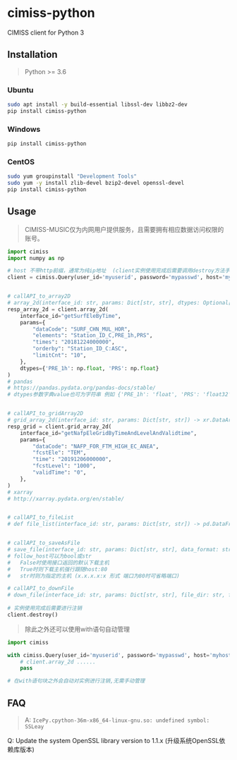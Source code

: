 # cimiss-python
 CIMISS client for Python 3

## Installation

> Python >= 3.6

### Ubuntu

```bash
sudo apt install -y build-essential libssl-dev libbz2-dev
pip install cimiss-python
```

### Windows

```bash
pip install cimiss-python
```

### CentOS


```bash
sudo yum groupinstall "Development Tools"
sudo yum -y install zlib-devel bzip2-devel openssl-devel
pip install cimiss-python
```

## Usage

> CIMISS-MUSIC仅为内网用户提供服务，且需要拥有相应数据访问权限的账号。

```python
import cimiss
import numpy as np

# host 不带http前缀，通常为纯ip地址  (client实例使用完成后需要调用destroy方法手动注销，或者使用下面的with语句自动管理)
client = cimiss.Query(user_id='myuserid', password='mypasswd', host='myhost')


# callAPI_to_array2D
# array_2d(interface_id: str, params: Dict[str, str], dtypes: Optional[Dict[str, Union[str, np.dtype]]]) -> pd.DataFrame
resp_array_2d = client.array_2d(
    interface_id="getSurfEleByTime",
    params={
        "dataCode": "SURF_CHN_MUL_HOR",
        "elements": "Station_ID_C,PRE_1h,PRS",
        "times": "20181224000000",
        "orderby": "Station_ID_C:ASC",
        "limitCnt": "10",
    },
    dtypes={'PRE_1h': np.float, 'PRS': np.float}
)
# pandas
# https://pandas.pydata.org/pandas-docs/stable/
# dtypes参数字典value也可为字符串 例如 {'PRE_1h': 'float', 'PRS': 'float32'}


# callAPI_to_gridArray2D
# grid_array_2d(interface_id: str, params: Dict[str, str]) -> xr.DataArray
resp_grid = client.grid_array_2d(
    interface_id="getNafpEleGridByTimeAndLevelAndValidtime",
    params={
        "dataCode": "NAFP_FOR_FTM_HIGH_EC_ANEA",
        "fcstEle": "TEM",
        "time": "20191206000000",
        "fcstLevel": "1000",
        "validTime": "0",
    },
)
# xarray
# http://xarray.pydata.org/en/stable/


# callAPI_to_fileList
# def file_list(interface_id: str, params: Dict[str, str]) -> pd.DataFrame


# callAPI_to_saveAsFile
# save_file(interface_id: str, params: Dict[str, str], data_format: str, file_name: str, follow_host: Union[bool, str] = False) -> str
# follow_host可以为bool或str
#   False时使用接口返回的默认下载主机
#   True时则下载主机强行跟随host:80
#   str时则为指定的主机 (x.x.x.x:x 形式 端口为80时可省略端口)

# callAPI_to_downFile
# down_file(interface_id: str, params: Dict[str, str], file_dir: str, follow_host: Union[bool, str] = False) -> List[str]#
 
# 实例使用完成后需要进行注销
client.destroy()
```

> 除此之外还可以使用with语句自动管理

```python
import cimiss

with cimiss.Query(user_id='myuserid', password='mypasswd', host='myhost') as client:
    # client.array_2d ......
    pass

# 在with语句块之外会自动对实例进行注销,无需手动管理
```

## FAQ

> A: `IcePy.cpython-36m-x86_64-linux-gnu.so: undefined symbol: SSLeay`

Q: Update the system OpenSSL library version to 1.1.x (升级系统OpenSSL依赖库版本)
